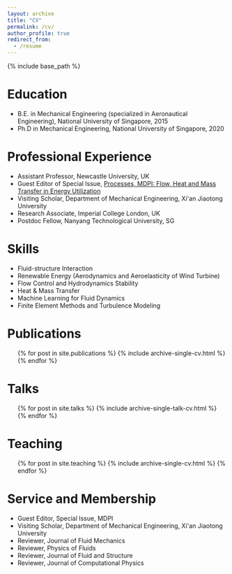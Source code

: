 ```yaml
---
layout: archive
title: "CV"
permalink: /cv/
author_profile: true
redirect_from:
  - /resume
---
```


{% include base_path %}

Education
======
* B.E. in Mechanical Engineering (specialized in Aeronautical Engineering), National University of Singapore, 2015
* Ph.D in Mechanical Engineering, National University of Singapore, 2020

Professional Experience
======
* Assistant Professor, Newcastle University, UK
* Guest Editor of Special Issue, [Processes, MDPI: Flow, Heat and Mass Transfer in Energy Utilization](https://www.mdpi.com/journal/processes/special_issues/OHHY4KSS06)
* Visiting Scholar, Department of Mechanical Engineering, Xi'an Jiaotong University
* Research Associate, Imperial College London, UK
* Postdoc Fellow, Nanyang Technological University, SG

Skills
======
* Fluid-structure Interaction
* Renewable Energy (Aerodynamics and Aeroelasticity of Wind Turbine)
* Flow Control and Hydrodynamics Stability
* Heat & Mass Transfer
* Machine Learning for Fluid Dynamics
* Finite Element Methods and Turbulence Modeling

Publications
======
  <ul>{% for post in site.publications %}
    {% include archive-single-cv.html %}
  {% endfor %}</ul>
  
Talks
======
  <ul>{% for post in site.talks %}
    {% include archive-single-talk-cv.html %}
  {% endfor %}</ul>
  
Teaching
======
  <ul>{% for post in site.teaching %}
    {% include archive-single-cv.html %}
  {% endfor %}</ul>
  
Service and Membership
======
* Guest Editor, Special Issue, MDPI
* Visiting Scholar, Department of Mechanical Engineering, Xi'an Jiaotong University
* Reviewer, Journal of Fluid Mechanics
* Reviewer, Physics of Fluids
* Reviewer, Journal of Fluid and Structure
* Reviewer, Journal of Computational Physics

